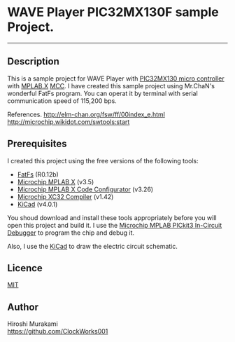 ﻿# WAVE Player PIC32MX130F sample Project.
---
## Description

This is a sample project for WAVE Player with [PIC32MX130 micro controller][2] with [MPLAB.X][3] [MCC][4].
I have created this sample project using Mr.ChaN's wonderful FatFs program. 
You can operat it by terminal with serial communication speed of 115,200 bps.

References.
<http://elm-chan.org/fsw/ff/00index_e.html> 
<http://microchip.wikidot.com/swtools:start> 

## Prerequisites

I created this project using the free versions of the following tools:
 * [FatFs][1] (R0.12b)
 * [Microchip MPLAB X][3] (v3.5)
 * [Microchip MPLAB X Code Configurator][4] (v3.26)
 * [Microchip XC32 Compiler][5] (v1.42)
 * [KiCad][6] (v4.0.1)

You shoud download and install these tools appropriately before you will open this project and build it.
I use the [Microchip MPLAB PICkit3 In-Circuit Debugger][7] to program the chip and debug it.  

Also, I use the [KiCad][6] to draw the electric circuit schematic.

## Licence

[MIT](https://github.com/tcnksm/tool/blob/master/LICENCE)

## Author

Hiroshi Murakami  
<https://github.com/ClockWorks001>  

[1]: http://elm-chan.org/fsw/ff/00index_e.html "FatFs"
[2]: http://ww1.microchip.com/downloads/en/DeviceDoc/60001168F.pdf "PIC32MXxxx"
[3]: http://www.microchip.com/pagehandler/en-us/family/mplabx/ "MPLAB X"
[4]: http://www.microchip.com/mplab/mplab-code-configurator "MPLAB Code Configurator "
[5]: http://www.microchip.com/pagehandler/en_us/devtools/mplabxc/ "MPLAB XC Compilers"
[6]: http://kicad-pcb.org/ "KiCad"
[7]: http://www.microchip.com/Developmenttools/ProductDetails.aspx?PartNO=PG164130 "MPLAB PICkit3 In-Circuit Debugger"

